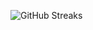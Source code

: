![GitHub Streaks](https://github-streaks-mqc9.onrender.com/streak/happilli/image?theme=midnight&cache_bust=1743105233&lang=ja)
